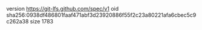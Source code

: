 version https://git-lfs.github.com/spec/v1
oid sha256:0938df486801faaf471abf3d23920886f55f2c23a80221afa6cbec5c9c262a38
size 1783
